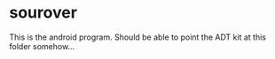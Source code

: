 sourover
========

This is the android program. Should be able to point the ADT kit at this folder somehow...
